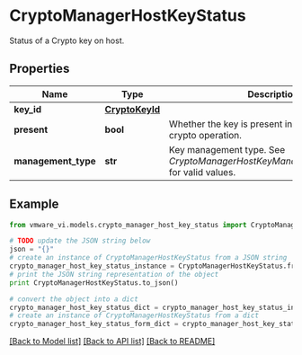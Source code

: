 # CryptoManagerHostKeyStatus

Status of a Crypto key on host. 

## Properties
Name | Type | Description | Notes
------------ | ------------- | ------------- | -------------
**key_id** | [**CryptoKeyId**](CryptoKeyId.md) |  | 
**present** | **bool** | Whether the key is present in key cache for crypto operation.  | 
**management_type** | **str** | Key management type.  See *CryptoManagerHostKeyManagementType_enum* for valid values.  | [optional] 

## Example

```python
from vmware_vi.models.crypto_manager_host_key_status import CryptoManagerHostKeyStatus

# TODO update the JSON string below
json = "{}"
# create an instance of CryptoManagerHostKeyStatus from a JSON string
crypto_manager_host_key_status_instance = CryptoManagerHostKeyStatus.from_json(json)
# print the JSON string representation of the object
print CryptoManagerHostKeyStatus.to_json()

# convert the object into a dict
crypto_manager_host_key_status_dict = crypto_manager_host_key_status_instance.to_dict()
# create an instance of CryptoManagerHostKeyStatus from a dict
crypto_manager_host_key_status_form_dict = crypto_manager_host_key_status.from_dict(crypto_manager_host_key_status_dict)
```
[[Back to Model list]](../README.md#documentation-for-models) [[Back to API list]](../README.md#documentation-for-api-endpoints) [[Back to README]](../README.md)



